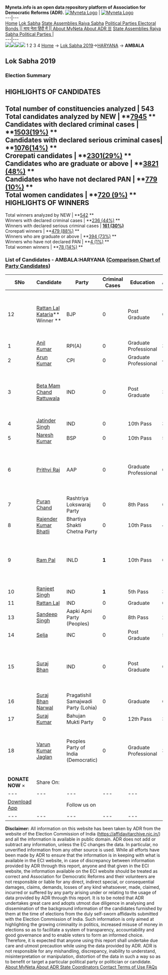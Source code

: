 **Myneta.info is an open data repository platform of Association for Democratic Reforms (ADR).**
[![Myneta Logo](https://www.myneta.info/lib/img/myneta-logo.png)](https://www.myneta.info/) | [![Myneta Logo](https://www.myneta.info/lib/img/adr-logo.png)](https://adrindia.org)  
---|---  
[Home](https://www.myneta.info/) [Lok Sabha](https://www.myneta.info/#ls "Lok Sabha") [ State Assemblies ](https://www.myneta.info/#sa "State Assemblies") [Rajya Sabha](https://www.myneta.info/#rs "Rajya Sabha") [Political Parties ](https://www.myneta.info/party "Political Parties") [ Electoral Bonds ](https://www.myneta.info/electoral_bonds "Electoral Bonds") [ || माय नेता हिंदी में || ](https://translate.google.co.in/translate?prev=hp&hl=en&js=y&u=www.myneta.info&sl=en&tl=hi&history_state0=) [ About MyNeta ](https://adrindia.org/content/about-myneta) [ About ADR ](https://adrindia.org/about-adr/who-we-are) [☰](javascript:void\(0\))
[ State Assemblies ](https://www.myneta.info/#sa "State Assemblies") [ Rajya Sabha ](https://www.myneta.info/#rs "Rajya Sabha") [ Political Parties ](https://www.myneta.info/party "Political Parties")
|   
---|---  
![](https://www.myneta.info/lib/img/banner/banner-1.png)![](https://www.myneta.info/lib/img/banner/banner-2.png)![](https://www.myneta.info/lib/img/banner/banner-3.png)![](https://www.myneta.info/lib/img/banner/banner-4.png)
1  2  3  4 
[Home](https://www.myneta.info/) → [Lok Sabha 2019](https://www.myneta.info/LokSabha2019/)→[HARYANA](https://www.myneta.info/LokSabha2019/index.php?action=show_constituencies&state_id=40) → **AMBALA**
### 
## Lok Sabha 2019
###  Election Summary 
HIGHLIGHTS OF CANDIDATES  
---  
Total number of constituencies analyzed |  543   
Total candidates analyzed by NEW | **[7945](https://www.myneta.info/LokSabha2019/index.php?action=summary&subAction=candidates_analyzed&sort=candidate#summary) **  
Candidates with declared criminal cases | **[1503(19%)](https://www.myneta.info/LokSabha2019/index.php?action=summary&subAction=crime&sort=candidate#summary) **  
Candidates with declared serious criminal cases| **[1076(14%)](https://www.myneta.info/LokSabha2019/index.php?action=summary&subAction=serious_crime&sort=candidate#summary) **  
Crorepati candidates | **[2301(29%)](https://www.myneta.info/LokSabha2019/index.php?action=summary&subAction=crorepati&sort=candidate#summary) **  
Candidates who are graduate or above | **[3821 (48%)](https://www.myneta.info/LokSabha2019/index.php?action=summary&subAction=education&sort=candidate#summary) **  
Candidates who have not declared PAN | **[779 (10%)](https://www.myneta.info/LokSabha2019/index.php?action=summary&subAction=without_pan&sort=candidate#summary) **  
Total women candidates | **[720 (9%)](https://www.myneta.info/LokSabha2019/index.php?action=summary&subAction=women_candidate&sort=candidate#summary) **  
HIGHLIGHTS OF WINNERS  
---  
Total winners analyzed by NEW | **[542](https://www.myneta.info/LokSabha2019/index.php?action=summary&subAction=winner_analyzed&sort=candidate#summary) **  
Winners with declared criminal cases | **[236 (44%)](https://www.myneta.info/LokSabha2019/index.php?action=summary&subAction=winner_crime&sort=candidate#summary) **  
Winners with declared serious criminal cases | **[161 (30%)](https://www.myneta.info/LokSabha2019/index.php?action=summary&subAction=winner_serious_crime&sort=candidate#summary)**  
Crorepati winners | **[479 (88%)](https://www.myneta.info/LokSabha2019/index.php?action=summary&subAction=winner_crorepati&sort=candidate#summary) **  
Winners who are graduate or above | **[394 (73%)](https://www.myneta.info/LokSabha2019/index.php?action=summary&subAction=winner_education&sort=candidate#summary) **  
Winners who have not declared PAN | **[4 (1%)](https://www.myneta.info/LokSabha2019/index.php?action=summary&subAction=winner_without_pan&sort=candidate#summary) **  
Total women winners | **[78 (14%)](https://www.myneta.info/LokSabha2019/index.php?action=summary&subAction=winner_women&sort=candidate#summary) **  
### List of Candidates - AMBALA:HARYANA ([Comparison Chart of Party Candidates](https://www.myneta.info/LokSabha2019/comparisonchart.php?constituency_id=571))
SNo | Candidate| Party| Criminal Cases| Education| Age| Total Assets| Liabilities  
---|---|---|---|---|---|---|---  
12  | [Rattan Lal Kataria](https://www.myneta.info/LokSabha2019/candidate.php?candidate_id=12135)** Winner ** | BJP | 0 | Post Graduate| 67 | ![](https://myneta.info/image_v2.php?myneta_folder=LokSabha2019&candidate_id=12135&col=ta) | ![](https://myneta.info/image_v2.php?myneta_folder=LokSabha2019&candidate_id=12135&col=lia)  
1  | [Anil Kumar](https://www.myneta.info/LokSabha2019/candidate.php?candidate_id=12134) | RPI(A) | 0 | Graduate Professional| 37 | Rs 16,59,500 ~ 16 Lacs+ | Rs 9,10,740 ~ 9 Lacs+  
2  | [Arun Kumar](https://www.myneta.info/LokSabha2019/candidate.php?candidate_id=12133) | CPI | 0 | Graduate Professional| 46 | Rs 16,95,000 ~ 16 Lacs+ | Rs 0 ~   
3  | [Beta Mam Chand Rattuwala](https://www.myneta.info/LokSabha2019/candidate.php?candidate_id=12989) | IND | 0 | Post Graduate| 35 | ![](https://myneta.info/image_v2.php?myneta_folder=LokSabha2019&candidate_id=12989&col=ta) | ![](https://myneta.info/image_v2.php?myneta_folder=LokSabha2019&candidate_id=12989&col=lia)  
4  | [Jatinder Singh](https://www.myneta.info/LokSabha2019/candidate.php?candidate_id=12982) | IND | 0 | 10th Pass| 36 | Rs 3,32,945 ~ 3 Lacs+ | Rs 0 ~   
5  | [Naresh Kumar](https://www.myneta.info/LokSabha2019/candidate.php?candidate_id=12136) | BSP | 0 | 10th Pass| 55 | Rs 3,80,90,737 ~ 3 Crore+ | Rs 73,613 ~ 73 Thou+  
6  | [Prithvi Raj](https://www.myneta.info/LokSabha2019/candidate.php?candidate_id=12976) | AAP | 0 | Graduate Professional| 61 | ![](https://myneta.info/image_v2.php?myneta_folder=LokSabha2019&candidate_id=12976&col=ta) | ![](https://myneta.info/image_v2.php?myneta_folder=LokSabha2019&candidate_id=12976&col=lia)  
7  | [Puran Chand](https://www.myneta.info/LokSabha2019/candidate.php?candidate_id=12975) | Rashtriya Lokswaraj Party | 0 | 8th Pass| 61 | Rs 53,50,000 ~ 53 Lacs+ | Rs 0 ~   
8  | [Rajender Kumar Bhatli](https://www.myneta.info/LokSabha2019/candidate.php?candidate_id=12977) | Bhartiya Shakti Chetna Party | 0 | 10th Pass| 49 | Rs 18,49,779 ~ 18 Lacs+ | Rs 76,500 ~ 76 Thou+  
9  | [Ram Pal](https://www.myneta.info/LokSabha2019/candidate.php?candidate_id=12973) | INLD | **1** | 10th Pass| 61 | ![](https://myneta.info/image_v2.php?myneta_folder=LokSabha2019&candidate_id=12973&col=ta) | ![](https://myneta.info/image_v2.php?myneta_folder=LokSabha2019&candidate_id=12973&col=lia)  
10  | [Ranjeet Singh](https://www.myneta.info/LokSabha2019/candidate.php?candidate_id=12137) | IND | **1** | 5th Pass| 38 | Rs 7,70,000 ~ 7 Lacs+ | Rs 0 ~   
11  | [Rattan Lal](https://www.myneta.info/LokSabha2019/candidate.php?candidate_id=12990) | IND | 0 | Graduate| 69 | Rs 27,49,348 ~ 27 Lacs+ | Rs 4,12,714 ~ 4 Lacs+  
13  | [Sandeep Singh](https://www.myneta.info/LokSabha2019/candidate.php?candidate_id=12979) | Aapki Apni Party (Peoples) | 0 | 8th Pass| 26 | Rs 6,45,000 ~ 6 Lacs+ | Rs 0 ~   
14  | [Selja](https://www.myneta.info/LokSabha2019/candidate.php?candidate_id=12974) | INC | 0 | Post Graduate| 56 | Rs 24,05,08,152 ~ 24 Crore+ | Rs 0 ~   
15  | [Suraj Bhan](https://www.myneta.info/LokSabha2019/candidate.php?candidate_id=12991) | IND | 0 | Post Graduate| 62 | ![](https://myneta.info/image_v2.php?myneta_folder=LokSabha2019&candidate_id=12991&col=ta) | ![](https://myneta.info/image_v2.php?myneta_folder=LokSabha2019&candidate_id=12991&col=lia)  
16  | [Suraj Bhan Narwal](https://www.myneta.info/LokSabha2019/candidate.php?candidate_id=12981) | Pragatishil Samajwadi Party (Lohia) | 0 | Graduate| 64 | Rs 1,57,44,841 ~ 1 Crore+ | Rs 8,00,000 ~ 8 Lacs+  
17  | [Suraj Kumar](https://www.myneta.info/LokSabha2019/candidate.php?candidate_id=12980) | Bahujan Mukti Party | 0 | 12th Pass| 36 | Rs 13,60,000 ~ 13 Lacs+ | Rs 0 ~   
18  | [Varun Kumar Jaglan](https://www.myneta.info/LokSabha2019/candidate.php?candidate_id=12978) | Peoples Party of India (Democratic) | 0 | Graduate Professional| 32 | ![](https://myneta.info/image_v2.php?myneta_folder=LokSabha2019&candidate_id=12978&col=ta) | ![](https://myneta.info/image_v2.php?myneta_folder=LokSabha2019&candidate_id=12978&col=lia)  
|  **DONATE NOW** × |  Share On:  | [](https://api.whatsapp.com/send?text=https%3A%2F%2Fmyneta.info%2Fpunjab2022%2Findex.php%3Faction%3Dshow_constituencies%26state_id%3D19) | [](https://www.facebook.com/sharer/sharer.php?u=https%3A%2F%2Fmyneta.info%2Fpunjab2022%2Findex.php%3Faction%3Dshow_constituencies%26state_id%3D19) | [](https://twitter.com/share?url=https%3A%2F%2Fmyneta.info%2Fpunjab2022%2Findex.php%3Faction%3Dshow_constituencies%26state_id%3D19)  
---|---|---|---|---  
| [ Download App ](https://play.google.com/store/apps/details?id=com.webrosoft.myneta1&pcampaignid=pcampaignidMKT-Other-global-all-co-prtnr-py-PartBadge-Mar2515-1) | [](https://play.google.com/store/apps/details?id=com.webrosoft.myneta1&pcampaignid=pcampaignidMKT-Other-global-all-co-prtnr-py-PartBadge-Mar2515-1) |  Follow us on  | [](https://www.facebook.com/adrindia.org/) | [](https://twitter.com/adrspeaks) | [](https://groups.google.com/g/national-election-watch?hl=en&pli=1) | [](https://www.instagram.com/adrspeaks/) | [](https://www.youtube.com/user/adrspeaks) | [](https://sharechat.com/profile/adrspeaks)  
---|---|---|---|---|---|---|---|---  
**Disclaimer:** All information on this website has been taken by ADR from the website of the Election Commission of India (https://affidavitarchive.nic.in/) and all the information is available in public domain. ADR does not add or subtract any information, unless the EC changes the data. In particular, no unverified information from any other source is used. While all efforts have been made by ADR to ensure that the information is in keeping with what is available in the ECI website, in case of discrepancy between information provided by ADR through this report, anyone and that given in the ECI website, the information available on the ECI website should be treated as correct and Association for Democratic Reforms and their volunteers are not responsible or liable for any direct, indirect special, or consequential damages, claims, demands, losses of any kind whatsoever, made, claimed, incurred or suffered by any party arising under or relating to the usage of data provided by ADR through this report. It is to be noted that ADR undertakes great care and adopts utmost due diligence in analysing and dissemination of the background information of the candidates furnished by them at the time of elections from the duly self-sworn affidavits submitted with the Election Commission of India. Such information is only aimed at highlighting the growing criminality in politics, increased misuse of money in elections so as to facilitate a system of transparency, accountability and good governance and to enable voters to form an informed choice. Therefore, it is expected that anyone using this report shall undertake due care and utmost precaution while using the data provided by ADR. ADR is not responsible for any mishandling, discrepancy, inability to understand, misinterpretation or manipulation, distortion of the data in such a way so as to benefit or target a particular political party or politician or candidate. 
[ About MyNeta ](https://adrindia.org/content/about-myneta) [ About ADR ](https://adrindia.org/about-adr/who-we-are) [ State Coordinators ](https://adrindia.org/about-adr/state-coordinators) [ Contact ](https://adrindia.org/contact-us) [ Terms of Use ](https://adrindia.org/content/adr-terms-use) [ FAQs ](https://adrindia.org/content/faqs)
